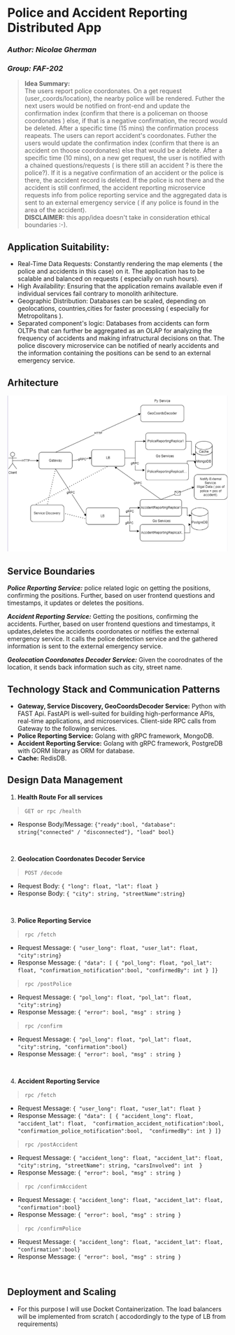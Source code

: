 # Police and Accident Reporting Distributed  App
### _Author: Nicolae Gherman_ 
### _Group: FAF-202_  

> **Idea Summary:** <br>
> The users report police coordonates. On a get request (user_coords/location), the nearby police will be rendered.  Futher the next  users  would be notified on front-end and update the confirmation index (confirm that there is a policeman on thoose coordonates ) else, if that is a negative confirmation, the record  would be  deleted. After a specific time (15 mins) the confirmation process reapeats.
>The users can report accident's coordonates. Futher the users would update the confirmation index (confirm that there is an accident on thoose coordonates) else that would be a delete.  After a specific time (10 mins), on a new get request, the user is notified with a chained questions/requests ( is there still an accident ? is there the police?). If  it is a negative confirmation of an accident or the police is there, the accident record is  deleted. If the police is not there and the accident is still confirmed, the accident reporting microservice requests info from  police reporting service and the aggregated data is sent to an external emergency service ( if any police is found in the area of the accident). <br>
> **DISCLAIMER:** this app/idea doesn't take in consideration ethical boundaries :-).

## Application Suitability:
- Real-Time Data Requests: Constantly rendering the map elements ( the police and accidents in this case) on it. The application has to be scalable and balanced on requests ( especially on rush hours).
- High Availability:  Ensuring that the application remains available even if individual services fail contrary to monolith arihitecture.  
- Geographic Distribution:  Databases can be scaled,  depending on geolocations, countries,cities for faster processing ( especially for Metropolitans ).
- Separated component's logic: Databases from accidents can form OLTPs that can further be aggregated as an OLAP for analyzing the frequency of accidents and making infratructural decisions on that. The police discovery microservice can be notified of nearly accidents and the  information containing the positions can be send to an external emergency service.


## Arhitecture 
![Screenshot](report-media/arhitecture.png)


## Service Boundaries

***Police Reporting Service:*** police related logic on getting the positions, confirming the positions. Further, based on user frontend questions and timestamps, it updates or deletes the positions.  

***Accident Reporting Service:*** Getting the positions, confirming the accidents. Further, based on user frontend questions and timestamps, it updates,deletes the accidents coordonates or notifies the external emergency service. It calls the police detection service and the gathered information is sent to the external emergency service. 

***Geolocation Coordonates Decoder Service:*** Given the coorodnates of the location, it sends back information such as city, street name.

##  Technology Stack and Communication Patterns 

- **Gateway, Service Discovery, GeoCoordsDecoder Service:** Python with FAST Api.  FastAPI is well-suited for building high-performance APIs, real-time applications, and microservices. Client-side RPC calls from Gateway to the following services.
- **Police  Reporting Service:** Golang with gRPC framework, MongoDB. 
- **Accident Reporting Service:** Golang with gRPC framework, PostgreDB with GORM library as ORM for database.
- **Cache:** RedisDB.

## Design Data Management

1. **Health Route For all services**  
  > `GET or rpc /health`
  * Response Body/Message: `{"ready":bool, "database": string{"connected" / "disconnected"}, "load" bool}`  

  <br>

2. **Geolocation Coordonates Decoder Service** 

  > `POST /decode`
   * Request Body: `{ "long": float, "lat": float }`
   * Response Body: `{ "city": string, "streetName":string}` 
  
  <br>

3. **Police Reporting Service** 
  > `rpc /fetch`  
   * Request Message: `{ "user_long": float, "user_lat": float, "city":string}`
   * Response Message: `{ "data": [ { "pol_long": float, "pol_lat": float, "confirmation_notification":bool, "confirmedBy": int } ]}` 
  > `rpc /postPolice` 
   * Request Message: `{ "pol_long": float, "pol_lat": float, "city":string}`
   * Response Message: `{ "error": bool, "msg" : string }`  
  > `rpc /confirm` 
   * Request Message: `{ "pol_long": float, "pol_lat": float, "city":string, "confirmation":bool}`
   * Response Message: `{ "error": bool, "msg" : string }`  

   <br>
  

4. **Accident Reporting Service**  
  > `rpc /fetch`  
   * Request Message: `{ "user_long": float, "user_lat": float }`
   * Response Message: `{ "data": [ { "accident_long": float, 
             "accident_lat": float, 
              "confirmation_accident_notification":bool, 
            "confirmation_police_notification":bool, 
               "confirmedBy": int } ]}`
  > `rpc /postAccident` 
   * Request Message: `{ "accident_long": float, "accident_lat": float, "city":string, "streetName": string, "carsInvolved": int  }`
   * Response Message: `{ "error": bool, "msg" : string }`  
  > `rpc /confirmAccident` 
   * Request Message: `{ "accident_long": float, "accident_lat": float, "confirmation":bool}`
   * Response Message: `{ "error": bool, "msg" : string }`  
  > `rpc /confirmPolice` 
   * Request Message: `{ "accident_long": float, "accident_lat": float, "confirmation":bool}`
   * Response Message: `{ "error": bool, "msg" : string }`  

   <br>
  

## Deployment and Scaling 
* For this purpose I will use Docket Containerization. The load balancers will be implemented from scratch ( accodordingly to the type of LB from requirements)